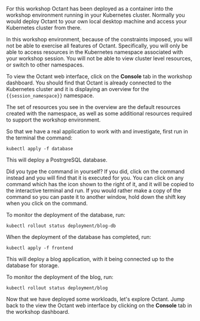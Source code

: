 For this workshop Octant has been deployed as a container into the workshop environment running in your Kubernetes cluster. Normally you would deploy Octant to your own local desktop machine and access your Kubernetes cluster from there.

In this workshop environment, because of the constraints imposed, you will not be able to exercise all features of Octant. Specifically, you will only be able to access resources in the Kubernetes namespace associated with your workshop session. You will not be able to view cluster level resources, or switch to other namespaces.

To view the Octant web interface, click on the **Console** tab in the workshop dashboard. You should find that Octant is already connected to the Kubernetes cluster and it is displaying an overview for the `{{session_namespace}}` namespace.

The set of resources you see in the overview are the default resources created with the namespace, as well as some additional resources required to support the workshop environment.

So that we have a real application to work with and investigate, first run in the terminal the command:

```execute
kubectl apply -f database
```

This will deploy a PostrgreSQL database.

Did you type the command in yourself? If you did, click on the command instead and you will find that it is executed for you. You can click on any command which has the <span class="fas fa-running"></span> icon shown to the right of it, and it will be copied to the interactive terminal and run. If you would rather make a copy of the command so you can paste it to another window, hold down the shift key when you click on the command.

To monitor the deployment of the database, run:

```execute
kubectl rollout status deployment/blog-db
```

When the deployment of the database has completed, run:

```execute
kubectl apply -f frontend
```

This will deploy a blog application, with it being connected up to the database for storage.

To monitor the deployment of the blog, run:

```execute
kubectl rollout status deployment/blog
```

Now that we have deployed some workloads, let's explore Octant. Jump back to the view the Octant web interface by clicking on the **Console** tab in the workshop dashboard.
